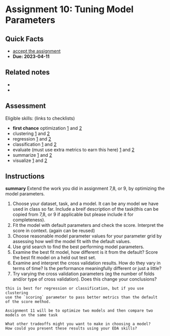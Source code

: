 
# Assignment 10: Tuning Model Parameters

## Quick Facts
- [accept the assignment](https://classroom.github.com/a/5YuJzvVi)
- __Due: 2023-04-11__

## Related notes

- [](../notes/2023-04-04)
- [](../notes/2023-04-06)

## Assessment

Eligible skills: (links to checklists)
- **first chance** optimization [1](https://rhodyprog4ds.github.io/BrownFall22/syllabus/achievements.html#optimization-level1) and [2](https://rhodyprog4ds.github.io/BrownFall22/syllabus/achievements.html#optimization-level2)
- clustering [1](https://rhodyprog4ds.github.io/BrownFall22/syllabus/achievements.html#clustering-level1) and [2](https://rhodyprog4ds.github.io/BrownFall22/syllabus/achievements.html#clustering-level2)
- regression [1](https://rhodyprog4ds.github.io/BrownFall22/syllabus/achievements.html#regression-level1) and [2](https://rhodyprog4ds.github.io/BrownFall22/syllabus/achievements.html#regression-level2)
- classification [1](https://rhodyprog4ds.github.io/BrownFall22/syllabus/achievements.html#classification-level1) and [2](https://rhodyprog4ds.github.io/BrownFall22/syllabus/achievements.html#classification-level2)
- evaluate (must use extra metrics to earn this here) [1](https://rhodyprog4ds.github.io/BrownFall22/syllabus/achievements.html#evaluate-level1) and [2](https://rhodyprog4ds.github.io/BrownFall22/syllabus/achievements.html#evaluate-level2)
- summarize [1](https://rhodyprog4ds.github.io/BrownFall22/syllabus/achievements.html#summarize-level1) and [2](https://rhodyprog4ds.github.io/BrownFall22/syllabus/achievements.html#summarize-level2)
- visualize [1](https://rhodyprog4ds.github.io/BrownFall22/syllabus/achievements.html#visualize-level1) and [2](https://rhodyprog4ds.github.io/BrownFall22/syllabus/achievements.html#visualize-level2)


## Instructions

**summary** Extend the work you did in assignment 7,8, or 9, by optimizing the model parameters.

1. Choose your dataset, task, and a model. It can be any model we have used in class so far. Include a breif description of the task(this can be copied from 7,8, or 9 if applicable but please include it for completeness).
1. Fit the model with default parameters and check the score. Interpret the score in context. (again can be reused)
2. Choose reasonable model parameter values for your parameter grid by assessing how well the model fit with the default values.
3. Use grid search to find the best performing model parameters.
4. Examine the best fit model, how different is it from the default?  Score the best fit model on a held out test set.
5. Examine and interpret the cross validation results. How do they vary in terms of time? Is the performance meaningfully different or just a little?
6. Try varying the cross validation parameters (eg the number of folds and/or type of cross validation). Does this change your conclusions?


```{tip}
this is best for regression or classification, but if you use clustering
use the `scoring` parameter to pass better metrics than the default
of the score method.
```

```{hint}
Assignment 11 will be to optimize two models and then compare two models on the same task
```

```{admonition} Thinking Ahead
What other tradeoffs might you want to make in choosing a model?
How could you present these results using your EDA skills?
```
